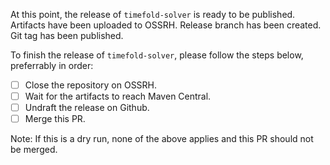 At this point, the release of `timefold-solver` is ready to be published.
Artifacts have been uploaded to OSSRH.
Release branch has been created.
Git tag has been published.

To finish the release of `timefold-solver`, 
please follow the steps below,
preferrably in order:

- [ ] Close the repository on OSSRH.
- [ ] Wait for the artifacts to reach Maven Central.
- [ ] Undraft the release on Github.
- [ ] Merge this PR.

Note: If this is a dry run, 
none of the above applies and this PR should not be merged.

